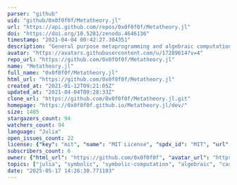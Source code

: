 ```yaml
---
parser: "github"
uid: "github/0x0f0f0f/Metatheory.jl"
url: "https://api.github.com/repos/0x0f0f0f/Metatheory.jl"
doi: "https://doi.org/10.5281/zenodo.4646136"
timestamp: "2021-04-04 00:42:27.304351"
description: "General purpose metaprogramming and algebraic computation library for the Julia programming language"
avatar: "https://avatars.githubusercontent.com/u/17289614?v=4"
repo_url: "https://github.com/0x0f0f0f/Metatheory.jl"
name: "Metatheory.jl"
full_name: "0x0f0f0f/Metatheory.jl"
html_url: "https://github.com/0x0f0f0f/Metatheory.jl"
created_at: "2021-01-12T09:21:05Z"
updated_at: "2021-04-04T00:28:33Z"
clone_url: "https://github.com/0x0f0f0f/Metatheory.jl.git"
homepage: "https://0x0f0f0f.github.io/Metatheory.jl/dev/"
size: 1405
stargazers_count: 94
watchers_count: 94
language: "Julia"
open_issues_count: 22
license: {"key": "mit", "name": "MIT License", "spdx_id": "MIT", "url": "https://api.github.com/licenses/mit", "node_id": "MDc6TGljZW5zZTEz"}
subscribers_count: 6
owner: {"html_url": "https://github.com/0x0f0f0f", "avatar_url": "https://avatars.githubusercontent.com/u/17289614?v=4", "login": "0x0f0f0f", "type": "User"}
topics: ["julia", "symbolic", "symbolic-computation", "algebraic", "cas", "metatheory", "programming-language", "optimization", "compiler-optimization", "compiler-construction"]
date: "2025-05-17 14:26:30.771103"
---
```

